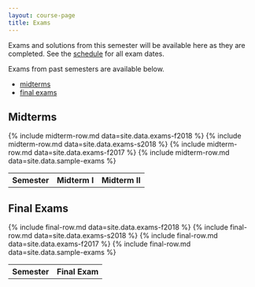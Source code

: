 ```yaml
---
layout: course-page
title: Exams
---
```


Exams and solutions from this semester will be available here as they are completed.  See the [schedule](assets/general/Spring2019/MATH251-Schedule.pdf) for all exam dates.

Exams from past semesters are available below.

* [midterms](#midterms)
* [final exams](#finals)


## <a id="midterms"></a>Midterms

<div class="x-scroll">
<table class="asst-table">
<tr><th>Semester</th><th>Midterm I</th><th>Midterm II</th></tr>
	{% include midterm-row.md data=site.data.exams-f2018 %}
	{% include midterm-row.md data=site.data.exams-s2018 %}
	{% include midterm-row.md data=site.data.exams-f2017 %}
	{% include midterm-row.md data=site.data.sample-exams %}
</table>
</div>

## <a id="finals"></a>Final Exams

<div class="x-scroll">
<table class="asst-table">
<tr><th>Semester</th><th>Final Exam</th></tr>
	{% include final-row.md data=site.data.exams-f2018 %}
	{% include final-row.md data=site.data.exams-s2018 %}
	{% include final-row.md data=site.data.exams-f2017 %}
	{% include final-row.md data=site.data.sample-exams %}
</table>
</div>

